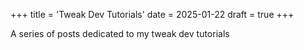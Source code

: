 +++
title = 'Tweak Dev Tutorials'
date = 2025-01-22
draft = true
+++

A series of posts dedicated to my tweak dev tutorials
